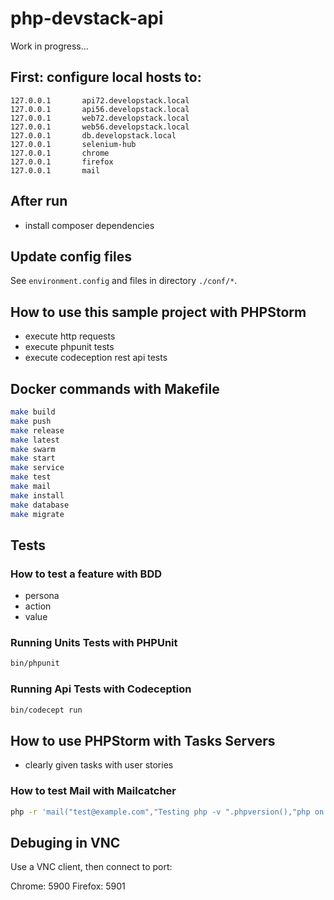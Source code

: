 # php-devstack-api

Work in progress...

## First: configure local hosts to:
```
127.0.0.1		api72.developstack.local
127.0.0.1		api56.developstack.local
127.0.0.1		web72.developstack.local
127.0.0.1		web56.developstack.local
127.0.0.1		db.developstack.local
127.0.0.1		selenium-hub
127.0.0.1		chrome
127.0.0.1		firefox
127.0.0.1		mail
```

## After run
- install composer dependencies

## Update config files
See ``environment.config`` and files in directory ``./conf/*``.

## How to use this sample project with PHPStorm
- execute http requests
- execute phpunit tests
- execute codeception rest api tests

## Docker commands with Makefile

```bash
make build
make push
make release
make latest
make swarm
make start
make service
make test
make mail
make install
make database
make migrate
```

## Tests

### How to test a feature with BDD
- persona
- action
- value

### Running Units Tests with PHPUnit
```bash
bin/phpunit
```

### Running Api Tests with Codeception
```bash
bin/codecept run
```

## How to use PHPStorm with Tasks Servers
- clearly given tasks with user stories

### How to test Mail with Mailcatcher
```bash
php -r 'mail("test@example.com","Testing php -v ".phpversion(),"php on ".gethostname());'
```

## Debuging in VNC
Use a VNC client, then connect to port:

Chrome: 5900
Firefox: 5901
